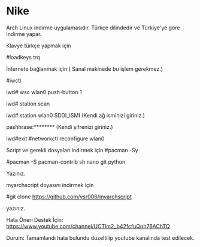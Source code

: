 # Nike

Arch Linux indirme uygulamasıdır. Türkçe dilindedir ve Türkiye'ye göre indirme yapar.

Klavye türkçe yapmak için

#loadkeys trq

İnternete bağlanmak için ( Sanal makinede bu işlem gerekmez.)

#iwctl

iwd# wsc wlan0 push-button 1

iwd# station scan

iwd# station wlan0 SDDI_ISMI (Kendi ağ isminizi giriniz.)

pashhrase:******** (Kendi şifrenizi giriniz.)

iwd#exit #networkctl reconfigure wlan0

Script ve gerekli dosyaları indirmek için
#pacman -Sy

#pacman -S pacman-contrib sh nano git python

Yazınız.

myarchscript doyasını indirmek için

#git clone https://github.com/ysr006/myarchscript

yazınız.

Hata Öneri Destek İçin: https://www.youtube.com/channel/UCTlm2_b42fcfuQph76AChTQ

Durum: Tamamlandı hata bulundu düzeltilip youtube kanalında test edilecek.
